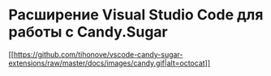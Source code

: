 # Расширение Visual Studio Code для работы с Candy.Sugar 

[[https://github.com/tihonove/vscode-candy-sugar-extensions/raw/master/docs/images/candy.gif|alt=octocat]]

